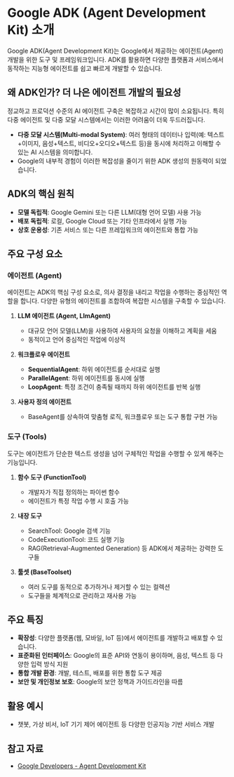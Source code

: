 # Google ADK (Agent Development Kit) 소개

Google ADK(Agent Development Kit)는 Google에서 제공하는 에이전트(Agent) 개발을 위한 도구 및 프레임워크입니다. ADK를 활용하면 다양한 플랫폼과 서비스에서 동작하는 지능형 에이전트를 쉽고 빠르게 개발할 수 있습니다.

## 왜 ADK인가? 더 나은 에이전트 개발의 필요성

정교하고 프로덕션 수준의 AI 에이전트 구축은 복잡하고 시간이 많이 소요됩니다. 특히 다중 에이전트 및 다중 모달 시스템에서는 이러한 어려움이 더욱 두드러집니다.

- **다중 모달 시스템(Multi-modal System)**: 여러 형태의 데이터나 입력(예: 텍스트+이미지, 음성+텍스트, 비디오+오디오+텍스트 등)을 동시에 처리하고 이해할 수 있는 AI 시스템을 의미합니다.
- Google의 내부적 경험이 이러한 복잡성을 줄이기 위한 ADK 생성의 원동력이 되었습니다.

## ADK의 핵심 원칙

- **모델 독립적**: Google Gemini 또는 다른 LLM(대형 언어 모델) 사용 가능
- **배포 독립적**: 로컬, Google Cloud 또는 기타 인프라에서 실행 가능
- **상호 운용성**: 기존 서비스 또는 다른 프레임워크의 에이전트와 통합 가능

## 주요 구성 요소

### 에이전트 (Agent)

에이전트는 ADK의 핵심 구성 요소로, 의사 결정을 내리고 작업을 수행하는 중심적인 역할을 합니다. 다양한 유형의 에이전트를 조합하여 복잡한 시스템을 구축할 수 있습니다.

1. **LLM 에이전트 (Agent, LlmAgent)**
   - 대규모 언어 모델(LLM)을 사용하여 사용자의 요청을 이해하고 계획을 세움
   - 동적이고 언어 중심적인 작업에 이상적

2. **워크플로우 에이전트**
   - **SequentialAgent**: 하위 에이전트를 순서대로 실행
   - **ParallelAgent**: 하위 에이전트를 동시에 실행
   - **LoopAgent**: 특정 조건이 충족될 때까지 하위 에이전트를 반복 실행

3. **사용자 정의 에이전트**
   - BaseAgent를 상속하여 맞춤형 로직, 워크플로우 또는 도구 통합 구현 가능

### 도구 (Tools)

도구는 에이전트가 단순한 텍스트 생성을 넘어 구체적인 작업을 수행할 수 있게 해주는 기능입니다.

1. **함수 도구 (FunctionTool)**
   - 개발자가 직접 정의하는 파이썬 함수
   - 에이전트가 특정 작업 수행 시 호출 가능

2. **내장 도구**
   - SearchTool: Google 검색 기능
   - CodeExecutionTool: 코드 실행 기능
   - RAG(Retrieval-Augmented Generation) 등 ADK에서 제공하는 강력한 도구들

3. **툴셋 (BaseToolset)**
   - 여러 도구를 동적으로 추가하거나 제거할 수 있는 컬렉션
   - 도구들을 체계적으로 관리하고 재사용 가능

## 주요 특징

- **확장성**: 다양한 플랫폼(웹, 모바일, IoT 등)에서 에이전트를 개발하고 배포할 수 있습니다.
- **표준화된 인터페이스**: Google의 표준 API와 연동이 용이하며, 음성, 텍스트 등 다양한 입력 방식 지원
- **통합 개발 환경**: 개발, 테스트, 배포를 위한 통합 도구 제공
- **보안 및 개인정보 보호**: Google의 보안 정책과 가이드라인을 따름

## 활용 예시

- 챗봇, 가상 비서, IoT 기기 제어 에이전트 등 다양한 인공지능 기반 서비스 개발

## 참고 자료

- [Google Developers - Agent Development Kit](https://developers.google.com/) 
